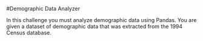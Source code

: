 #Demographic Data Analyzer

In this challenge you must analyze demographic data using Pandas. You are given a dataset of demographic data that was extracted from the 1994 Census database.
